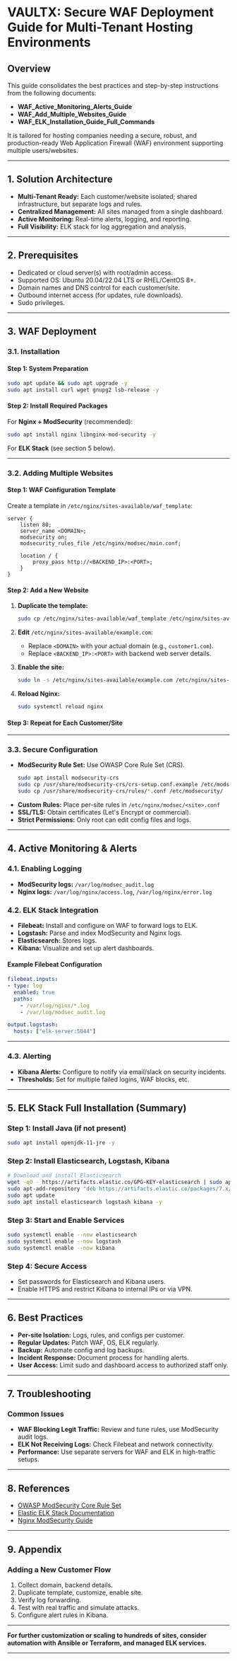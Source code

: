 # VAULTX: Secure WAF Deployment Guide for Multi-Tenant Hosting Environments

## Overview

This guide consolidates the best practices and step-by-step instructions from the following documents:
- **WAF_Active_Monitoring_Alerts_Guide**
- **WAF_Add_Multiple_Websites_Guide**
- **WAF_ELK_Installation_Guide_Full_Commands**

It is tailored for hosting companies needing a secure, robust, and production-ready Web Application Firewall (WAF) environment supporting multiple users/websites.

---

## 1. Solution Architecture

- **Multi-Tenant Ready:** Each customer/website isolated; shared infrastructure, but separate logs and rules.
- **Centralized Management:** All sites managed from a single dashboard.
- **Active Monitoring:** Real-time alerts, logging, and reporting.
- **Full Visibility:** ELK stack for log aggregation and analysis.

---

## 2. Prerequisites

- Dedicated or cloud server(s) with root/admin access.
- Supported OS: Ubuntu 20.04/22.04 LTS or RHEL/CentOS 8+.
- Domain names and DNS control for each customer/site.
- Outbound internet access (for updates, rule downloads).
- Sudo privileges.

---

## 3. WAF Deployment

### 3.1. Installation

#### Step 1: System Preparation

```bash
sudo apt update && sudo apt upgrade -y
sudo apt install curl wget gnupg2 lsb-release -y
```

#### Step 2: Install Required Packages

For **Nginx + ModSecurity** (recommended):

```bash
sudo apt install nginx libnginx-mod-security -y
```

For **ELK Stack** (see section 5 below).

---

### 3.2. Adding Multiple Websites

#### Step 1: WAF Configuration Template

Create a template in `/etc/nginx/sites-available/waf_template`:

```nginx
server {
    listen 80;
    server_name <DOMAIN>;
    modsecurity on;
    modsecurity_rules_file /etc/nginx/modsec/main.conf;

    location / {
        proxy_pass http://<BACKEND_IP>:<PORT>;
    }
}
```

#### Step 2: Add a New Website

1. **Duplicate the template:**

    ```bash
    sudo cp /etc/nginx/sites-available/waf_template /etc/nginx/sites-available/example.com
    ```

2. **Edit** `/etc/nginx/sites-available/example.com`:
    - Replace `<DOMAIN>` with your actual domain (e.g., `customer1.com`).
    - Replace `<BACKEND_IP>:<PORT>` with backend web server details.

3. **Enable the site:**

    ```bash
    sudo ln -s /etc/nginx/sites-available/example.com /etc/nginx/sites-enabled/
    ```

4. **Reload Nginx:**

    ```bash
    sudo systemctl reload nginx
    ```

#### Step 3: Repeat for Each Customer/Site

---

### 3.3. Secure Configuration

- **ModSecurity Rule Set:** Use OWASP Core Rule Set (CRS).
    ```bash
    sudo apt install modsecurity-crs
    sudo cp /usr/share/modsecurity-crs/crs-setup.conf.example /etc/modsecurity/
    sudo cp /usr/share/modsecurity-crs/rules/*.conf /etc/modsecurity/
    ```
- **Custom Rules:** Place per-site rules in `/etc/nginx/modsec/<site>.conf`
- **SSL/TLS:** Obtain certificates (Let's Encrypt or commercial).
- **Strict Permissions:** Only root can edit config files and logs.

---

## 4. Active Monitoring & Alerts

### 4.1. Enabling Logging

- **ModSecurity logs:** `/var/log/modsec_audit.log`
- **Nginx logs:** `/var/log/nginx/access.log`, `/var/log/nginx/error.log`

### 4.2. ELK Stack Integration

- **Filebeat:** Install and configure on WAF to forward logs to ELK.
- **Logstash:** Parse and index ModSecurity and Nginx logs.
- **Elasticsearch:** Stores logs.
- **Kibana:** Visualize and set up alert dashboards.

#### Example Filebeat Configuration

```yaml
filebeat.inputs:
- type: log
  enabled: true
  paths:
    - /var/log/nginx/*.log
    - /var/log/modsec_audit.log

output.logstash:
  hosts: ["elk-server:5044"]
```

---

### 4.3. Alerting

- **Kibana Alerts:** Configure to notify via email/slack on security incidents.
- **Thresholds:** Set for multiple failed logins, WAF blocks, etc.

---

## 5. ELK Stack Full Installation (Summary)

### Step 1: Install Java (if not present)

```bash
sudo apt install openjdk-11-jre -y
```

### Step 2: Install Elasticsearch, Logstash, Kibana

```bash
# Download and install Elasticsearch
wget -qO - https://artifacts.elastic.co/GPG-KEY-elasticsearch | sudo apt-key add -
sudo apt-add-repository "deb https://artifacts.elastic.co/packages/7.x/apt stable main"
sudo apt update
sudo apt install elasticsearch logstash kibana -y
```

### Step 3: Start and Enable Services

```bash
sudo systemctl enable --now elasticsearch
sudo systemctl enable --now logstash
sudo systemctl enable --now kibana
```

### Step 4: Secure Access

- Set passwords for Elasticsearch and Kibana users.
- Enable HTTPS and restrict Kibana to internal IPs or via VPN.

---

## 6. Best Practices

- **Per-site Isolation:** Logs, rules, and configs per customer.
- **Regular Updates:** Patch WAF, OS, ELK regularly.
- **Backup:** Automate config and log backups.
- **Incident Response:** Document process for handling alerts.
- **User Access:** Limit sudo and dashboard access to authorized staff only.

---

## 7. Troubleshooting

### Common Issues

- **WAF Blocking Legit Traffic:** Review and tune rules, use ModSecurity audit logs.
- **ELK Not Receiving Logs:** Check Filebeat and network connectivity.
- **Performance:** Use separate servers for WAF and ELK in high-traffic setups.

---

## 8. References

- [OWASP ModSecurity Core Rule Set](https://coreruleset.org/)
- [Elastic ELK Stack Documentation](https://www.elastic.co/guide/index.html)
- [Nginx ModSecurity Guide](https://www.nginx.com/blog/compiling-and-installing-modsecurity-for-open-source-nginx/)

---

## 9. Appendix

### Adding a New Customer Flow

1. Collect domain, backend details.
2. Duplicate template, customize, enable site.
3. Verify log forwarding.
4. Test with real traffic and simulate attacks.
5. Configure alert rules in Kibana.

---

**For further customization or scaling to hundreds of sites, consider automation with Ansible or Terraform, and managed ELK services.**

---